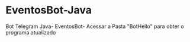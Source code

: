 # EventosBot-Java
Bot Telegram Java- EventosBot- Acessar a Pasta "BotHello" para obter o programa atualizado

